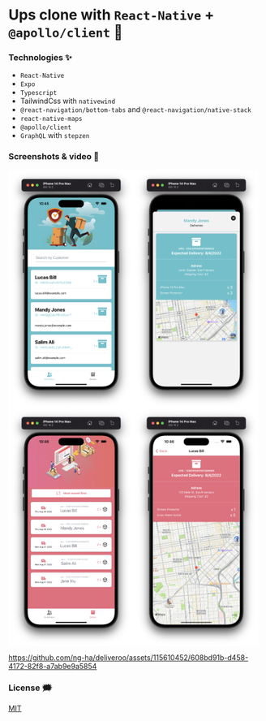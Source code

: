 # Ups clone with `React-Native` + `@apollo/client` 🚚

### Technologies ✨

- `React-Native`
- `Expo`
- `Typescript`
- TailwindCss with `nativewind`
- `@react-navigation/bottom-tabs` and `@react-navigation/native-stack`
- `react-native-maps`
- `@apollo/client`
- `GraphQL` with `stepzen`

### Screenshots & video 🌃

<div style="display: flex; flex-wrap: wrap">
<img width="49%" src="./github-images/1.png" alt="ng-ha" />
<img width="49%" src="./github-images/2.png" alt="ng-ha" />
<img width="49%" src="./github-images/3.png" alt="ng-ha" />
<img width="49%" src="./github-images/4.png" alt="ng-ha" />
</div>

https://github.com/ng-ha/deliveroo/assets/115610452/608bd91b-d458-4172-82f8-a7ab9e9a5854

### License :right_anger_bubble:

[MIT](https://choosealicense.com/licenses/mit/)
